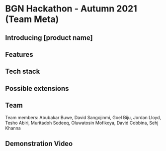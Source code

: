 # BGN Hackathon - Autumn 2021 (Team Meta)

## Introducing [product name]

## Features

## Tech stack

## Possible extensions

## Team

Team members: Abubakar Buwe, David Sangojinmi, Goel Biju, Jordan Lloyd, Tesho Abiri, Muritadoh Sodeeq, Oluwatosin Mofikoya, David Cobbina, Sehj Khanna

## Demonstration Video
